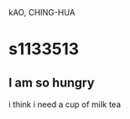 <html> 
<head> kAO, CHING-HUA</head>
<title> Kao,Ching - Hua </title>
<head></head>
<body>
    <h1> s1133513 </h1>
    <h2> I am so hungry </h2>
    <p> i think i need a cup of milk tea </p>
